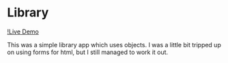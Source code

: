 # Library

[!Live Demo](https://benjaminshh.github.io/Library/)

This was a simple library app which uses objects. 
I was a little bit tripped up on using forms for html, but I still managed to work it out.
